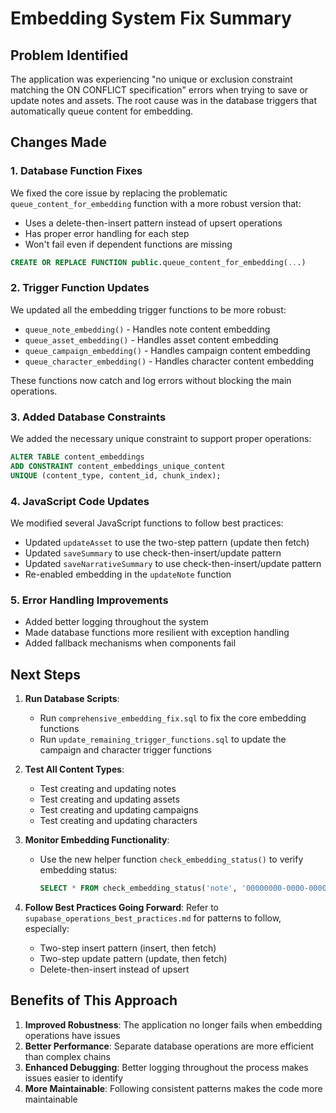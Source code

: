 # Embedding System Fix Summary

## Problem Identified

The application was experiencing "no unique or exclusion constraint matching the ON CONFLICT specification" errors when trying to save or update notes and assets. The root cause was in the database triggers that automatically queue content for embedding.

## Changes Made

### 1. Database Function Fixes

We fixed the core issue by replacing the problematic `queue_content_for_embedding` function with a more robust version that:

- Uses a delete-then-insert pattern instead of upsert operations
- Has proper error handling for each step
- Won't fail even if dependent functions are missing

```sql
CREATE OR REPLACE FUNCTION public.queue_content_for_embedding(...)
```

### 2. Trigger Function Updates

We updated all the embedding trigger functions to be more robust:

- `queue_note_embedding()` - Handles note content embedding
- `queue_asset_embedding()` - Handles asset content embedding
- `queue_campaign_embedding()` - Handles campaign content embedding
- `queue_character_embedding()` - Handles character content embedding

These functions now catch and log errors without blocking the main operations.

### 3. Added Database Constraints

We added the necessary unique constraint to support proper operations:

```sql
ALTER TABLE content_embeddings
ADD CONSTRAINT content_embeddings_unique_content
UNIQUE (content_type, content_id, chunk_index);
```

### 4. JavaScript Code Updates

We modified several JavaScript functions to follow best practices:

- Updated `updateAsset` to use the two-step pattern (update then fetch)
- Updated `saveSummary` to use check-then-insert/update pattern
- Updated `saveNarrativeSummary` to use check-then-insert/update pattern
- Re-enabled embedding in the `updateNote` function

### 5. Error Handling Improvements

- Added better logging throughout the system
- Made database functions more resilient with exception handling
- Added fallback mechanisms when components fail

## Next Steps

1. **Run Database Scripts**:
   - Run `comprehensive_embedding_fix.sql` to fix the core embedding functions
   - Run `update_remaining_trigger_functions.sql` to update the campaign and character trigger functions

2. **Test All Content Types**:
   - Test creating and updating notes
   - Test creating and updating assets
   - Test creating and updating campaigns
   - Test creating and updating characters

3. **Monitor Embedding Functionality**:
   - Use the new helper function `check_embedding_status()` to verify embedding status:
     ```sql
     SELECT * FROM check_embedding_status('note', '00000000-0000-0000-0000-000000000000');
     ```

4. **Follow Best Practices Going Forward**:
   Refer to `supabase_operations_best_practices.md` for patterns to follow, especially:
   - Two-step insert pattern (insert, then fetch)
   - Two-step update pattern (update, then fetch)
   - Delete-then-insert instead of upsert

## Benefits of This Approach

1. **Improved Robustness**: The application no longer fails when embedding operations have issues
2. **Better Performance**: Separate database operations are more efficient than complex chains
3. **Enhanced Debugging**: Better logging throughout the process makes issues easier to identify
4. **More Maintainable**: Following consistent patterns makes the code more maintainable 